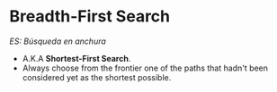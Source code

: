 # Breadth-First Search
*ES: Búsqueda en anchura*

* A.K.A **Shortest-First Search**.
* Always choose from the frontier one of the paths that hadn't been considered yet as the shortest possible.

